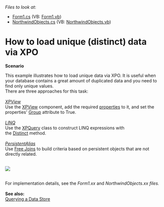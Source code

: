 <!-- default file list -->
*Files to look at*:

* [Form1.cs](./CS/Form1.cs) (VB: [Form1.vb](./VB/Form1.vb))
* [NorthwindObjects.cs](./CS/NorthwindObjects.cs) (VB: [NorthwindObjects.vb](./VB/NorthwindObjects.vb))
<!-- default file list end -->
# How to load unique (distinct) data via XPO


<p><strong>Scenario</strong></p>
<p>This example illustrates how to load unique data via XPO. It is useful when your database contains a great amount of duplicated data and you need to find only unique values.<strong><br /></strong>There are three approaches for this task:<strong><br /></strong><br /><a href="http://documentation.devexpress.com/#XPO/CustomDocument2068"><em>XPView</em></a><em> <br /></em>Use the <a href="http://documentation.devexpress.com/#XPO/CustomDocument2068">XPView</a> component, add the required <a href="http://documentation.devexpress.com/#XPO/DevExpressXpoXPView_Propertiestopic">properties</a> to it, and set the properties' <a href="http://documentation.devexpress.com/#XPO/DevExpressXpoViewProperty_Grouptopic">Group</a> attribute to True.<br /><br /><em><a href="https://documentation.devexpress.com/#XPO/CustomDocument4060">LINQ</a></em><br />Use the <a href="https://documentation.devexpress.com/XPO/clsDevExpressXpoXPQuery~T~topic.aspx">XPQuery<T></a> class to construct LINQ expressions with the <a href="http://msdn.microsoft.com/en-us/library/vstudio/bb348436(v=vs.100).aspx">Distinct</a> method.<br /><br /><em><a href="https://documentation.devexpress.com/#XPO/clsDevExpressXpoPersistentAliasAttributetopic">PersistentAlias</a></em><br />Use <a href="https://documentation.devexpress.com/#XPO/CustomDocument8130">Free Joins</a> to build criteria based on persistent objects that are not directly related.</p>
<p><br /><img src="https://raw.githubusercontent.com/DevExpress-Examples/how-to-load-unique-distinct-data-via-xpo-e1001/8.2.2+/media/5026aab6-65b1-11e4-80ba-00155d624807.png"><br /><br /></p>
<p>For implementation details, see the <em>Form1.xx </em>and<em> NorthwindObjects.xx files.<br /><br /></em><strong>See also:</strong><br /><a href="https://documentation.devexpress.com/#XPO/CustomDocument2034">Querying a Data Store</a></p>

<br/>


